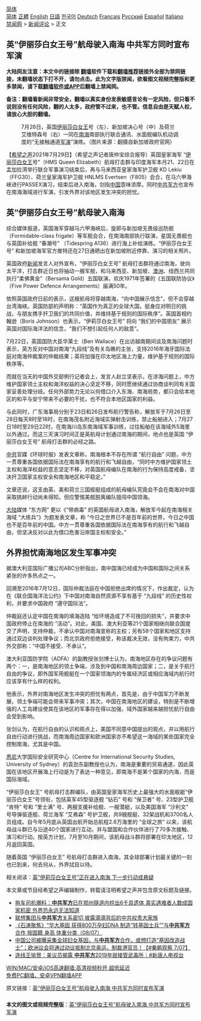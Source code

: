  <!-- 面包屑导航 --> <div class="breadcrumb"><!-- GTranslate: https://gtranslate.io/ -->  <div class="switcher notranslate">  <div class="selected">  <a href="#" onclick="return false;"> 简体</a>  </div>  <div class="option">  <a href="https://www.bannedbook.org" onclick="doGTranslate('zh-CN|zh-CN');jQuery('div.switcher div.selected a').html(jQuery(this).html());return false;" title="简体中文" class="nturl selected"> 简体</a>  <a href="https://www.bannedbook.org/zh-tw/" onclick="doGTranslate('zh-CN|zh-TW');jQuery('div.switcher div.selected a').html(jQuery(this).html());return false;" title="繁體中文" class="nturl"> 正體</a>  <a href="https://www.bannedbook.org/en/" onclick="doGTranslate('zh-CN|en');jQuery('div.switcher div.selected a').html(jQuery(this).html());return false;" title="English" class="nturl"> English</a>  <a href="https://www.bannedbook.org/ja/" onclick="doGTranslate('zh-CN|ja');jQuery('div.switcher div.selected a').html(jQuery(this).html());return false;" title="日本語" class="nturl"> 日語</a>  <a href="https://www.bannedbook.org/ko/" onclick="doGTranslate('zh-CN|ko');jQuery('div.switcher div.selected a').html(jQuery(this).html());return false;" title="한국어" class="nturl"> 한국어</a>  <a href="https://www.bannedbook.org/de/" onclick="doGTranslate('zh-CN|de');jQuery('div.switcher div.selected a').html(jQuery(this).html());return false;" title="Deutsch" class="nturl"> Deutsch</a>  <a href="https://www.bannedbook.org/fr/" onclick="doGTranslate('zh-CN|fr');jQuery('div.switcher div.selected a').html(jQuery(this).html());return false;" title="Français" class="nturl"> Français</a>  <a href="https://www.bannedbook.org/ru/" onclick="doGTranslate('zh-CN|ru');jQuery('div.switcher div.selected a').html(jQuery(this).html());return false;" title="Русский" class="nturl"> Русский</a>  <a href="https://www.bannedbook.org/es/" onclick="doGTranslate('zh-CN|es');jQuery('div.switcher div.selected a').html(jQuery(this).html());return false;" title="Español" class="nturl"> Español</a>  <a href="https://www.bannedbook.org/it/" onclick="doGTranslate('zh-CN|it');jQuery('div.switcher div.selected a').html(jQuery(this).html());return false;" title="Italiano" class="nturl"> Italiano</a>  </div>  </div>      <div class='breadcrumb-sub'><!-- Breadcrumb NavXT 6.3.0 --> <a href="https://www.bannedbook.org/" class="home">禁闻网</a> &gt; <a href="https://www.bannedbook.org/bnews/comments/" class="category">新闻评论</a> &gt; 正文</div></div><h2>英“伊丽莎白女王号”航母驶入南海 中共军方同时宣布军演</h2> <p class="notice"><b>大陆网友注意：本文中的链接除 <a href="https://github.com/bannedbook/fanqiang" >翻墙</a>软件下载和<a href="https://github.com/killgcd/justmysocks/blob/master/README.md">翻墙推荐</a>链接外全部为禁网链接，未翻墙状态下打不开，请勿点击。此为文字版禁闻，欲看图文视频完整版和更多禁闻，请下载<a href="https://github.com/bannedbook/fanqiang">翻墙软件或APP</a>后翻墙上禁闻网。</p><p>备注：翻墙看新闻非常安全，翻墙以真实身份发表敏感言论有一定风险，但只看不说则没有任何风险，翻的人太多，政府管不过来，也不管。信息自由是天赋人权，请放心大胆的翻墙。</b></p>  <div class="entry"> <figure><figcaption>7月26日，英国<a href="https://www.bannedbook.org/bnews/tag/%E4%BC%8A%E4%B8%BD%E8%8E%8E%E7%99%BD/" class="st_tag internal_tag" rel="tag" title="标签 伊丽莎白 下的日志">伊丽莎白</a><a href="https://www.bannedbook.org/bnews/tag/%e5%a5%b3%e7%8e%8b/" class="st_tag internal_tag" rel="tag" title="标签 女王 下的日志">女王</a>号（左）、新加坡决心号（中）及荷兰艾维特森号（右）一同在<a href="https://www.bannedbook.org/bnews/tag/%e5%8d%97%e6%b5%b7/" class="st_tag internal_tag" rel="tag" title="标签 南海 下的日志">南海</a>南部执行联合通讯、水面舰编队机动调度的“无接触通道<a href="https://www.bannedbook.org/bnews/tag/%e5%86%9b%e6%bc%94/" class="st_tag internal_tag" rel="tag" title="标签 军演 下的日志">军演</a>”演练。（图片来源：翻摄自新加坡政府官网）</figcaption></figure> <p>【<span class='wp_keywordlink_affiliate'><a href="https://www.soundofhope.org" title="希望之声" target="_blank">希望之声</a></span>2021年7月29日】（希望之声记者唐仲宝综合报导）英国皇家海军 “<a href="https://www.bannedbook.org/bnews/tag/%e4%bc%8a%e4%b8%bd%e8%8e%8e%e7%99%bd%e5%a5%b3%e7%8e%8b/" class="st_tag internal_tag" rel="tag" title="标签 伊丽莎白女王 下的日志">伊丽莎白女王</a>号”（HMS Queen Elizabeth）航母打击群与印度海军本月21、22日在孟加拉湾举行联合军事演习结束后，再与马来西亚皇家海军护卫舰 KD Lekiu（FFG30）、荷兰皇家海军护卫舰 HNLMS Evertsen（F805）会合，在马六甲海峡进行PASSEX演习，结束后进入南海，剑指<span class='wp_keywordlink_affiliate'><a href="https://www.bannedbook.org/" title="中国" target="_blank">中国</a></span>意味浓厚。同时<a href="https://www.bannedbook.org/bnews/tag/%e4%b8%ad%e5%85%b1%e5%86%9b%e6%96%b9/" class="st_tag internal_tag" rel="tag" title="标签 中共军方 下的日志">中共军方</a>也宣布在南海海域进行军演，引发外界对该地区发生冲突的担忧。</p> <h2><strong>英“伊丽莎白女王号”航母驶入南海  </strong></h2> <p>综合媒体报道，英国海军穿越马六甲海峡后，旋即与新加坡无畏级巡防舰（Formidable-class frigate）等军舰会合，在南海南部执行联演，星国无畏舰也与英国补给舰 “春潮号” （Tidespring A136）进行海上补给演练。“伊丽莎白女王号” 和新加坡海军官方推特还在27日通晒出在新加坡附近停靠、演习的相关照片。</p> <p>英国政府<span class='wp_keywordlink_affiliate'><a href="https://www.bannedbook.org/" title="新闻">新闻</a></span>发言人对外宣布，“伊丽莎白女王号” 航母打击群将通过南海，驶向太平洋，打击群近日也将抽动一艘军舰，和马来西亚、新加坡、<a href="https://www.bannedbook.org/bnews/tag/%e6%be%b3%e6%b4%b2/" class="st_tag internal_tag" rel="tag" title="标签 澳洲 下的日志">澳洲</a>、纽西兰共同执行“柔佛黄金”（Bersama Gold）五国联演，欢庆1971年签署的《五国联防协议》（Five Power Defence Arrangements）届满50年。</p> <p>依照英国政府日前的表示，这艘航母将穿越南海，“向中国展示信念”，但不会穿越台湾海峡。英国防部的声明称：“英国作为真正的全球大国，挺身应对明日的挑战，与朋友携手扞卫我们的共同价值，并维持基于规则的国际秩序”。英国首相约翰逊（Boris Johnson）也表示，“伊莉莎白女王号” 将向 “我们的中国朋友” 展示英国对国际海洋法的信念，“我们不想引起任何人的敌意”。</p> <p>7月22日，英国国防大臣华莱士（Ben Wallace）在出访越南期间谈及南海问题时表示，英方反对中国对南海“九段线”及有关岛礁的主张，支持2016年海牙国际法庭对南海仲裁案的仲裁结果；英将加强在印太地区海上力量，维护基于规则的国际秩序等。</p>  <p>而就在当天的中国外交部例行记者会上，发言人赵立坚表示，在涉海问题上，中方维护国家领土主权和海洋权益的决心坚定不移，同时愿继续通过协商谈判同有关国家妥善处理分歧。任何外部势力无论以何借口介入东海、南海局势，都只会给本地区的和平与安宁带来不必要的干扰，也不符合本地区国家的利益。</p> <p>与此同时，广东海事局分别于23日和26日发布航行警告称，解放军于7月26日至28日每天8时至18时，在南海茂名附近海域实弹射击训练，禁止船舶进入；7月27日18时至29日22时，在南海川岛东南海域军事训练，过往船舶在该海域外5海里以外通过。而这三天演习时间正是英航母计划通过南海的期间，地点也是英国 “伊丽莎白女王号” 航母打击群的必经之路。</p> <p><a href="https://www.bannedbook.org/bnews/tag/%e4%b8%ad%e5%85%b1/" class="st_tag internal_tag" rel="tag" title="标签 中共 下的日志">中共</a>官媒《环球时报》发表文章称，南海根本不存在所谓 “航行自由” 问题，中方一贯尊重各国依据国际法在南海享有的航行和飞越自由，“同时中方维护国家领土主权和海洋权益的意志坚定不移，对英国航母编队在南海的行为保持高度戒备，坚决扞卫国家主权安全和南海地区和平稳定。”</p> <p>文章还说，这支由英、美和荷兰三国舰艇组成的航母编队究竟会不会在南海对中国采取挑衅行动尚未得知，但应警惕美舰脱离编队擅闯中国领海。</p> <p><span class='wp_keywordlink_affiliate'><a href="https://www.bannedbook.org/" title="大陆" target="_blank">大陆</a></span>媒体 “东方网” 更以《“带病毒” 的英国航母进入南海，解放军今起在南海相关海域 “大练兵”》为题发表文章，称 “今日之世界已不是百年前的世界，今日之中国也不是百年前的中国。中方一贯尊重各国依据国际法在南海享有的航行和飞越自由，但坚决反对以此为借口危害沿岸国主权和安全。”</p>  <h2><strong>外界担忧南海地区发生军事冲突</strong></h2> <p>据澳大利亚国际广播公司ABC分析指出，南中国海已经成为中国和国际之间关系紧张的许多热点之一。</p> <p>回溯至2016年7月12日，国际仲裁法庭在中国拒绝出席的情况下，作出裁定，认为在《联合国海洋法公约》下中国对南海自然资源不享有基于 “九段线” 的历史性权利，并要求中国政府 “遵守国际法”。</p> <p>仲裁庭还认定中国在南海的填海造陆 “给环境造成了不可挽回的损失”，并要求中国政府停止在南海的 “活动”。对此，美国、澳大利亚等21个国家相继向联合国提交了声明，支持仲裁，不承认中国对南海宣称的主权；另有58个国家和地区支持通过双边谈判处理争议；而北京政府拒绝接受，称该裁决无效，没有拘束力，中共外交部称：“中国不接受、不承认”。</p> <p>澳大利亚国防学院（ADFA）的副教授张剑博士认为，南海地区存在的争议问题有两个：一，是南海地区的领土争端，涉及到中国和南海周边国家；二，是关于航行自由的争议，即外国军用舰艇在一个国家领海内的专属经济区或相应海域内航行时应该享有什么样的权利。</p> <p>他表示，外界对南海地区发生冲突的担忧有两点，首先是，由于中国军力不断发展，领土争端可能会带来军事冲突；其次，中国在南海地区的建设，特别是不断增强的人工岛建设使其在该地区的军事存在得以加强，域外国家越来越担忧航行自由会受到影响。</p>  <p>张剑认为，在航行自由的认识和观点上，美国不同意中国提出的观点，并以用航行自由行动进行挑战，而南海周边国家和欧洲国家亦不希望这一海域的某些国家完全控制南海，尤其是中国。</p> <p><a href="https://www.bannedbook.org/bnews/tag/%e6%82%89%e5%b0%bc/" class="st_tag internal_tag" rel="tag" title="标签 悉尼 下的日志">悉尼</a>大学国际安全研究中心（Centre for International Security Studies, University of Sydney）的袁劲东副教授也认为，南海是重要的贸易通道，因此英国在该地区开展海上行动是为了表达一种意见，即南海不是某个国家的内海，而是国际海域。</p> <p>“伊丽莎白女王” 号航母打击群编队，由英国皇家海军历史上最强大的水面舰艇“伊丽莎白女王”号领衔，包括英军45型驱逐舰 “钻石” 号和 “保卫者” 号、23型护卫舰 “肯特” 号和 “里士满” 号、两艘支援补给舰、一艘潜艇，以及美国海军 “沙利文” 号导弹驱逐舰、荷兰海军 “艾弗森” 号护卫舰，共9艘舰艇、32架战机和3700名人员组成。自今年5月底从英国出航开始总航程2.6万海里的 “全球之旅” 以来，该航母战斗群已与沿途40个国家进行互动，并与盟国和合作伙伴进行了70多次接触、演习和行动。按英方计划，7月至10月期间，该航母战斗群将部署在印太地区，12月返回英国。</p> <p>随着英国 “伊丽莎白女王” 号航母打击群进入南海，其全球部署计划最关键的一刻也已到来，何去何从，外界拭目以待。</p> <p>相关阅读：<a href="https://www.soundofhope.org/post/529295">英“伊莉莎白女王号”正在进入南海 下一步行动成悬疑</a></p>  <p>本文章或节目经希望之声编辑制作，转载请注明希望之声并包含原文标题及链接。 </p> <ul class='op-related-articles' title='相关阅读'> <li><a href='https://www.bannedbook.org/bnews/bannedvideo/20210726/1594235.html' target='_blank'>拖车司机爆料：<b>中共军方</b>已在郑州隧道内挖出6千具遗体  真实遇难者人数成国家机密 外界恐永远无法知道</a></li> <li><a href='https://www.bannedbook.org/bnews/cnnews/20210718/1589266.html' target='_blank'>联想集团与<b>中共军方</b>关系密切 披露滴滴背后的中共权贵大家族</a></li> <li><a href='https://www.bannedbook.org/bnews/bannedvideo/20210709/1583236.html' target='_blank'>《石涛聚焦》“华大基因 获得800万孕妇DNA 制造“转基因士兵””与<b>中共军方</b>合作 按国籍 身高 体重分类（08/07）</a></li> <li><a href='https://www.bannedbook.org/bnews/bannedvideo/20210708/1582631.html' target='_blank'>中国公司被曝采集全球妇女基因，与<b>中共军方</b>合作，或想打造“基因改造战士”；欧洲议会将通过动议抵制北京奥运，制裁港官员！【#秦鹏观察 7/07】</a></li> <li><a href='https://www.bannedbook.org/bnews/bannedvideo/20210702/1578961.html' target='_blank'>连线王愉贺：美议员揭露 <b>中共军方</b>2019年就接管武毒所｜#新唐人电视台</a></li> </ul> <p class="texttj"> <a href="https://github.com/bannedbook/fanqiang/wiki/V2ray%E6%9C%BA%E5%9C%BA" target="_blank">WIN/MAC/安卓/iOS高速翻墙:高清视频秒开,超低延迟</a><br/> <a href="https://github.com/bannedbook/fanqiang/wiki/%E7%A6%81%E9%97%BB%E7%BD%91%E5%AE%89%E5%8D%93%E7%BF%BB%E5%A2%99%E6%96%B0%E9%97%BBAPP" target="_blank">免费PC翻墙、安卓VPN翻墙APP</a></p><p>原文链接：<a class="src_link"  href="https://www.soundofhope.org/post/530306" target="_blank">英“伊丽莎白女王号”航母驶入南海 中共军方同时宣布军演</a></p><a name='sharetosocial'></a>  <div style="margin-bottom:5px;padding-bottom:5px;clear:both"> <div id="archive-pix-1" class="banner-ads"> <!-- AuctionX Display platform tag START --> <div id="26318x728x90x621x_ADSLOT2" clicktrack="%%CLICK_URL_ESC%%"></div> <!-- AuctionX Display platform tag END --> </div> <div id="archive-pix-2" class="banner-ads"> <!-- AuctionX Display platform tag START --> <div id="26315x300x250x621x_ADSLOT2" clicktrack="%%CLICK_URL_ESC%%"></div> <!-- AuctionX Display platform tag END --> </div> </div>  <div id="archive-pix-1" class="banner-ads"> <!-- AuctionX Display platform tag START --> <div id="26318x728x90x621x_ADSLOT3" clicktrack="%%CLICK_URL_ESC%%"></div> <!-- AuctionX Display platform tag END --> </div> <div><b>本文的图文或视频完整版</b>：<a href='https://www.bannedbook.org/bnews/comments/20210729/1596523.html'>英“伊丽莎白女王号”航母驶入南海 中共军方同时宣布军演</a></div>  </div><!--END ENTRY--> 